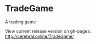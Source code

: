 # TradeGame
A trading game

View current release version on gh-pages: http://cerebral.online/TradeGame/
